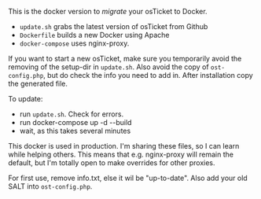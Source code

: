 This is the docker version to *migrate* your osTicket to Docker.

- `update.sh` grabs the latest version of osTicket from Github
- `Dockerfile` builds a new Docker using Apache
- `docker-compose` uses nginx-proxy.

If you want to start a new osTicket, make sure you temporarily avoid the removing of the setup-dir in `update.sh`. Also avoid the copy of `ost-config.php`, but do check the info you need to add in. After installation copy the generated file.

To update:
- run `update.sh`. Check for errors.
- run docker-compose up -d --build
- wait, as this takes several minutes

This docker is used in production. I'm sharing these files, so I can learn while helping others. This means that e.g. nginx-proxy will remain the default, but I'm totally open to make overrides for other proxies.

For first use, remove info.txt, else it wil be "up-to-date". Also add your old SALT into `ost-config.php`.
